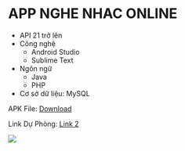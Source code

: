 
# APP NGHE NHAC ONLINE

- API 21 trở lên
- Công nghệ
  - Android Studio
  - Sublime Text
- Ngôn ngữ
  - Java
  - PHP
- Cơ sở dữ liệu: MySQL

APK File: [Download](https://drive.google.com/file/d/1PrMJuWcB6ieLTEgEN6xRtO_Y06xTra2w/view?usp=sharing)

Link Dự Phòng: [Link 2](https://www.sieutoc.top/file/d/xLqEnr8ajXfVy8bpDeW2QK/view)

![](https://i.imgur.com/AJMV0Uj.jpg)



